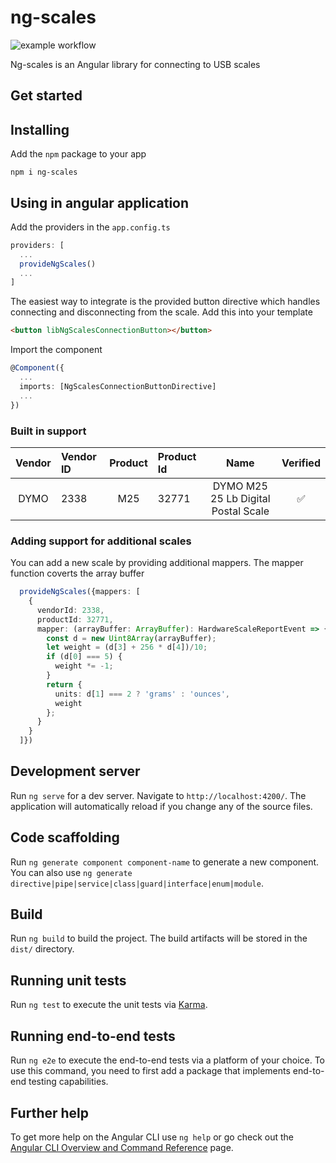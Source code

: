 # ng-scales
![example workflow](https://github.com/mattfors/ng-scales/actions/workflows/main.yml/badge.svg)

Ng-scales is an Angular library for connecting to USB scales
## Get started
## Installing
Add the `npm` package to your app
```shell
npm i ng-scales
```

## Using in angular application
Add the providers in the `app.config.ts`
```typescript
providers: [
  ...
  provideNgScales()
  ...
]
```

The easiest way to integrate is the provided button directive which handles connecting and disconnecting from the scale. Add this into your template

```html
<button libNgScalesConnectionButton></button>
```

Import the component
```typescript
@Component({
  ...
  imports: [NgScalesConnectionButtonDirective]
  ...
})
```

### Built in support
| Vendor | Vendor ID | Product | Product Id |                 Name                  | Verified |
|:------:|:----------|:-------:|:-----------|:-------------------------------------:|:--------:|
|  DYMO  | 2338     |   M25   | 32771      |  DYMO M25 25 Lb Digital Postal Scale  |    ✅     |

### Adding support for additional scales
You can add a new scale by providing additional mappers. The mapper function coverts the array buffer 

```typescript
  provideNgScales({mappers: [
    {
      vendorId: 2338,
      productId: 32771,
      mapper: (arrayBuffer: ArrayBuffer): HardwareScaleReportEvent => {
        const d = new Uint8Array(arrayBuffer);
        let weight = (d[3] + 256 * d[4])/10;
        if (d[0] === 5) {
          weight *= -1;
        }
        return {
          units: d[1] === 2 ? 'grams' : 'ounces',
          weight
        };
      }
    }
  ]})
```

## Development server

Run `ng serve` for a dev server. Navigate to `http://localhost:4200/`. The application will automatically reload if you change any of the source files.

## Code scaffolding

Run `ng generate component component-name` to generate a new component. You can also use `ng generate directive|pipe|service|class|guard|interface|enum|module`.

## Build

Run `ng build` to build the project. The build artifacts will be stored in the `dist/` directory.

## Running unit tests

Run `ng test` to execute the unit tests via [Karma](https://karma-runner.github.io).

## Running end-to-end tests

Run `ng e2e` to execute the end-to-end tests via a platform of your choice. To use this command, you need to first add a package that implements end-to-end testing capabilities.

## Further help

To get more help on the Angular CLI use `ng help` or go check out the [Angular CLI Overview and Command Reference](https://angular.io/cli) page.
